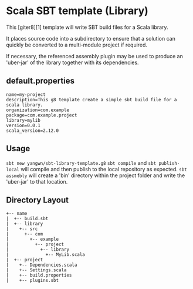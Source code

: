# Scala SBT template (Library)

This [giter8][1] template will write SBT build files for a Scala library.

It places source code into a subdirectory to ensure that a solution can quickly be converted to a multi-module project if required.

If necessary, the referenced assembly plugin may be used to produce an 'uber-jar' of the library together with its dependencies.

## default.properties

~~~
name=my-project
description=This g8 template create a simple sbt build file for a scala library.
organization=com.example
package=com.example.project
library=mylib
version=0.0.1
scala_version=2.12.0
~~~ 

## Usage 

```sbt new yangwn/sbt-library-template.g8```
```sbt compile``` and ```sbt publish-local``` will compile and then publish to the local repository as expected.
```sbt assmebly``` will create a 'bin' directory within the project folder and write the 'uber-jar' to that location.

## Directory Layout

~~~
+-- name
|  +-- build.sbt
|  +-- library
|    +-- src
|      +-- com
|        +-- example
|          +-- project
|            +-- library
|              +-- MyLib.scala
|  +-- project
|    +-- Dependencies.scala
|    +-- Settings.scala
|    +-- build.properties
|    +-- plugins.sbt
~~~
